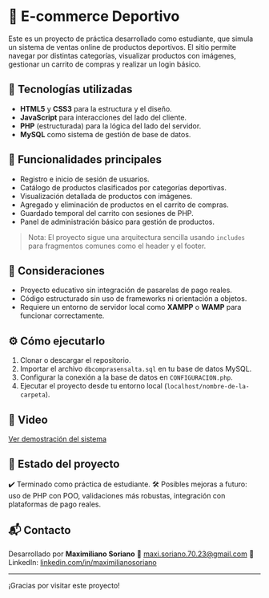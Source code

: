 # 🛒 E-commerce Deportivo

Este es un proyecto de práctica desarrollado como estudiante, que simula un sistema de ventas online de productos deportivos. El sitio permite navegar por distintas categorías, visualizar productos con imágenes, gestionar un carrito de compras y realizar un login básico.

## 🚀 Tecnologías utilizadas

- **HTML5** y **CSS3** para la estructura y el diseño.
- **JavaScript** para interacciones del lado del cliente.
- **PHP** (estructurada) para la lógica del lado del servidor.
- **MySQL** como sistema de gestión de base de datos.

## 🎯 Funcionalidades principales

- Registro e inicio de sesión de usuarios.
- Catálogo de productos clasificados por categorías deportivas.
- Visualización detallada de productos con imágenes.
- Agregado y eliminación de productos en el carrito de compras.
- Guardado temporal del carrito con sesiones de PHP.
- Panel de administración básico para gestión de productos.

> Nota: El proyecto sigue una arquitectura sencilla usando `includes` para fragmentos comunes como el header y el footer.

## 🧪 Consideraciones

- Proyecto educativo sin integración de pasarelas de pago reales.
- Código estructurado sin uso de frameworks ni orientación a objetos.
- Requiere un entorno de servidor local como **XAMPP** o **WAMP** para funcionar correctamente.

## ⚙️ Cómo ejecutarlo

1. Clonar o descargar el repositorio.
2. Importar el archivo `dbcomprasensalta.sql` en tu base de datos MySQL.
3. Configurar la conexión a la base de datos en `CONFIGURACION.php`.
4. Ejecutar el proyecto desde tu entorno local (`localhost/nombre-de-la-carpeta`).

## 📸 Video

[Ver demostración del sistema](https://drive.google.com/file/d/1UQgWJJUqVRUzB8xXD94zxxMYkjds_FcZ/view?usp=sharing)

## 📌 Estado del proyecto

✔️ Terminado como práctica de estudiante.
🛠️ Posibles mejoras a futuro: uso de PHP con POO, validaciones más robustas, integración con plataformas de pago reales.

## 📬 Contacto

Desarrollado por **Maximiliano Soriano**
📧 maxi.soriano.70.23@gmail.com
🔗 LinkedIn: [linkedin.com/in/maximilianosoriano](https://www.linkedin.com/in/maximiliano-soriano/)

---

¡Gracias por visitar este proyecto!
